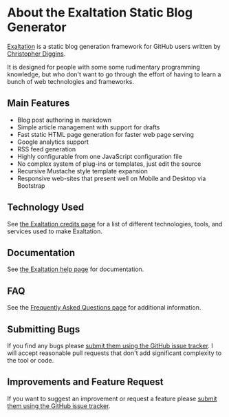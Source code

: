 # About the Exaltation Static Blog Generator

[Exaltation](http://cdiggins.github.io/exaltation) is a static blog generation framework for GitHub users written by [Christopher Diggins](http://cdiggins.github.io/). 

It is designed for people with some some rudimentary programming knowledge, but who don't want to go through the effort of having to learn a bunch of web technologies and frameworks. 

## Main Features

* Blog post authoring in markdown
* Simple article management with support for drafts
* Fast static HTML page generation for faster web page serving
* Google analytics support
* RSS feed generation 
* Highly configurable from one JavaScript configuration file
* No complex system of plug-ins or templates, just edit the source
* Recursive Mustache style template expansion 
* Responsive web-sites that present well on Mobile and Desktop via Bootstrap

## Technology Used

See [the Exaltation credits page](credits.html) for a list of different technologies, tools, and services used to make Exaltation.

## Documentation

See [the Exaltation help page](documentation.html) for documentation.

## FAQ

See the [Frequently Asked Questions page](faq.html) for additional information. 

## Submitting Bugs 

If you find any bugs please [submit them using the GitHub issue tracker](https://github.com/cdiggins/exaltation/issues). I will accept reasonable pull requests that don't add significant complexity to the tool or code. 

## Improvements and Feature Request

If you want to suggest an improvement or request a feature please [submit them using the GitHub issue tracker](https://github.com/cdiggins/exaltation/issues).